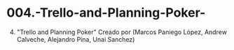 # 004.-Trello-and-Planning-Poker-
004. "Trello and Planning Poker"
Creado por (Marcos Paniego López, Andrew Calveche, Alejandro Pina, Unai Sanchez)
